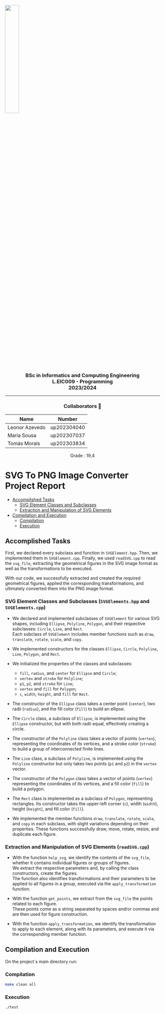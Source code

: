 <img src='https://sigarra.up.pt/feup/pt/imagens/LogotipoSI' width="30%"/>

<h3 align="center">BSc in Informatics and Computing Engineering<br>L.EIC009 - Programming<br> 2023/2024 </h3>

---
<h3 align="center"> Collaborators &#129309 </h2>

<div align="center">

| Name           | Number      |
|----------------|-------------|
| Leonor Azevedo | up202304040 |
| Maria Sousa    | up202307037 |
| Tomás Morais   | up202303834 |

Grade : 19,4

</div>

# SVG To PNG Image Converter Project Report

* [Accomplished Tasks](#accomplished-tasks) 
  * [SVG Element Classes and Subclasses](#svg-element-classes)
  * [Extraction and Manipulation of SVG Elements](#extraction-and-manipulation-of-svg-elements-readsvgcpp)
* [Compilation and Execution](#compilation-and-execution)
  * [Compilation](#compilation)
  * [Execution](#execution)


## Accomplished Tasks

First, we declared every subclass and function in `SVGElement.hpp`. Then, we implemented them in `SVGElement.cpp`. Finally, we used `readSVG.cpp` to read the `svg_file`, extracting the geometrical figures in the SVG image format as well as the transformations to be executed.  

With our code, we successfully extracted and created the required geometrical figures, applied the corresponding transformations, and ultimately converted them into the PNG image format.

### <a id="svg-element-classes"></a>SVG Element Classes and Subclasses (`SVGElements.hpp` and `SVGElements.cpp`)

- We declared and implemented subclasses of `SVGElement` for various SVG shapes, including `Ellipse`, `Polyline`, `Polygon`, and their respective subclasses: `Circle`, `Line`, and `Rect`.  
  Each subclass of `SVGElement` includes member functions such as `draw`, `translate`, `rotate`, `scale`, and `copy`.

- We implemented constructors for the classes `Ellipse`, `Circle`, `Polyline`, `Line`, `Polygon`, and `Rect`.

- We initialized the properties of the classes and subclasses:
  - `fill`, `radius`, and `center` for `Ellipse` and `Circle`;
  - `vertex` and `stroke` for `Polyline`;
  - `p1`, `p2`, and `stroke` for `Line`;
  - `vertex` and `fill` for `Polygon`;
  - `c`, `width`, `height`, and `fill` for `Rect`.

- The constructor of the `Ellipse` class takes a center point (`center`), two radii (`radius`), and the fill color (`fill`) to build an ellipse.

- The `Circle` class, a subclass of `Ellipse`, is implemented using the `Ellipse` constructor, but with both radii equal, effectively creating a circle.

- The constructor of the `Polyline` class takes a vector of points (`vertex`), representing the coordinates of its vertices, and a stroke color (`stroke`) to build a group of interconnected finite lines.

- The `Line` class, a subclass of `Polyline`, is implemented using the `Polyline` constructor but only takes two points (`p1` and `p2`) in the `vertex` vector.

- The constructor of the `Polygon` class takes a vector of points (`vertex`) representing the coordinates of its vertices, and a fill color (`fill`) to build a polygon.

- The `Rect` class is implemented as a subclass of `Polygon`, representing rectangles. Its constructor takes the upper-left corner (`c`), width (`width`), height (`height`), and fill color (`fill`).

- We implemented the member functions `draw`, `translate`, `rotate`, `scale`, and `copy` in each subclass, with slight variations depending on their properties. These functions successfully draw, move, rotate, resize, and duplicate each figure.

### <a id="extraction-and-manipulation-of-svg-elements-readsvgcpp"></a>Extraction and Manipulation of SVG Elements (`readSVG.cpp`)

- With the function `help_svg`, we identify the contents of the `svg_file`, whether it contains individual figures or groups of figures.  
  We extract the respective parameters and, by calling the class constructors, create the figures.  
  The function also identifies transformations and their parameters to be applied to all figures in a group, executed via the `apply_transformation` function.

- With the function `get_points`, we extract from the `svg_file` the points related to each figure.  
  These points come as a string separated by spaces and/or commas and are then used for figure construction.

- With the function `apply_transformation`, we identify the transformation to apply to each element, along with its parameters, and execute it via the corresponding member function.


## Compilation and Execution

On the project´s main directory run:

### <a id="compilation"></a>Compilation

```bash
make clean all
```
### <a id="execution"></a>Execution

```bash
./test
```








